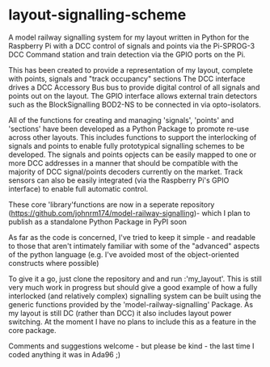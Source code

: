 # layout-signalling-scheme
A model railway signalling system for my layout written in Python for the Raspberry Pi with a DCC control of signals and points 
via the Pi-SPROG-3 DCC Command station and train detection via the GPIO ports on the Pi.

This has been created to provide a representation of my layout, complete with points, signals and "track occupancy" sections
The DCC interface drives a DCC Accessory Bus bus to provide digital control of all signals and points out on the layout. 
The GPIO interface allows external train detectors such as the BlockSignalling BOD2-NS to be connected in via opto-isolators.

All of the functions for creating and managing 'signals', 'points' and 'sections' have been developed as a Python Package 
to promote re-use across other layouts. This includes functions to support the interlocking of signals and points to enable 
fully prototypical signalling schemes to be developed. The signals and points opjects can be easily mapped to one or more DCC 
addresses in a manner that should be compatible with the majority of DCC signal/points decoders currently on the market. 
Track sensors can also be easily integrated (via the Raspberry Pi's GPIO interface) to enable full automatic control.

These core 'library'functions are now in a seperate repository (https://github.com/johnrm174/model-railway-signalling)- which
I plan to publish as a standalone Python Package in PyPI soon

As far as the code is concerned, I've tried to keep it simple - and readable to those that aren't intimately familiar with
some of the "advanced" aspects of the python language (e.g. I've avoided most of the object-oriented constructs where possible)

To give it a go, just clone the repository and and run :'my_layout'. This is still very much work in progress but should give 
a good example of how a fully interlocked (and relatively complex) signalling system can be built using the generic functions 
provided by the 'model-railway-signalling' Package. As my layout is still DC (rather than DCC) it also includes layout power 
switching. At the moment I have no plans to include this as a feature in the core package.

Comments and suggestions welcome - but please be kind - the last time I coded anything it was in Ada96 ;)
